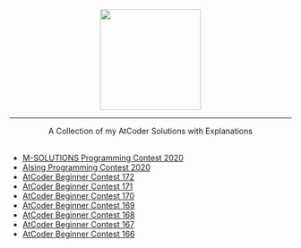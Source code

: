 <div align="center">
    <a href="https://atcoder.jp/users/wingkwong/">
        <img height=180 src="https://user-images.githubusercontent.com/35857179/81494208-9eeb4a00-92d9-11ea-9954-9d65f164e763.png">
    </a>
    <hr>
    A Collection of my AtCoder Solutions with Explanations
</div>

<br/>

- [M-SOLUTIONS Programming Contest 2020](https://github.com/wingkwong/atcoder/tree/master/contests/m-solutions2020)
- [AIsing Programming Contest 2020](https://github.com/wingkwong/atcoder/tree/master/contests/aising2020)
- [AtCoder Beginner Contest 172](https://github.com/wingkwong/atcoder/tree/master/contests/abc172)
- [AtCoder Beginner Contest 171](https://github.com/wingkwong/atcoder/tree/master/contests/abc171)
- [AtCoder Beginner Contest 170](https://github.com/wingkwong/atcoder/tree/master/contests/abc170)
- [AtCoder Beginner Contest 169](https://github.com/wingkwong/atcoder/tree/master/contests/abc169)
- [AtCoder Beginner Contest 168](https://github.com/wingkwong/atcoder/tree/master/contests/abc168)
- [AtCoder Beginner Contest 167](https://github.com/wingkwong/atcoder/tree/master/contests/abc167)
- [AtCoder Beginner Contest 166](https://github.com/wingkwong/atcoder/tree/master/contests/abc166)